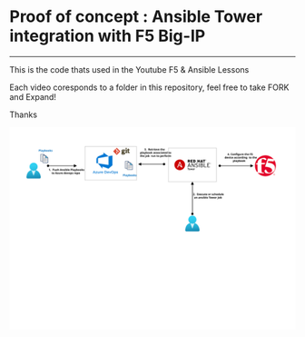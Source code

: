 # **Proof of concept** : Ansible Tower integration with F5 Big-IP
---
This is the code thats used in the Youtube F5 & Ansible Lessons

Each video coresponds to a folder in this repository, feel free to take FORK and Expand!


  Thanks<br>

![image](./img/poc-workflow.svg)


